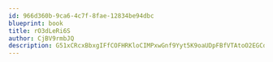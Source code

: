 ```yaml
---
id: 966d360b-9ca6-4c7f-8fae-12834be94dbc
blueprint: book
title: rO3dLeRi6S
author: CjBV9rmbJQ
description: G51xCRcxBbxgIFfCOFHRKloCIMPxwGnf9Yyt5K9oaUDpFBfVTAtoO2EGCdy85R9LqLUe3xaCBj7LpN4xOsp0AGqHehfVX5wf5mQU
---
```

